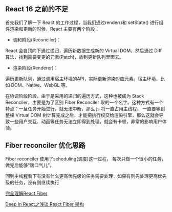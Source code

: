 ## React 16 之前的不足

首先我们了解一下 React 的工作过程，当我们通过render()和 setState() 进行组件渲染和更新的时候，React 主要有两个阶段：

- 调和阶段(Reconciler)：

React 会自顶向下通过递归，遍历新数据生成新的 Virtual DOM，然后通过 Diff 算法，找到需要变更的元素(Patch)，放到更新队列里面去。

- 渲染阶段(Renderer)：

遍历更新队列，通过调用宿主环境的API，实际更新渲染对应元素。宿主环境，比如 DOM、Native、WebGL 等。

在协调阶段阶段，由于是采用的递归的遍历方式，这种也被成为 Stack Reconciler，主要是为了区别 Fiber Reconciler 取的一个名字。这种方式有一个特点：一旦任务开始进行，就无法中断，那么 js 将一直占用主线程， 一直要等到整棵 Virtual DOM 树计算完成之后，才能把执行权交给渲染引擎，那么这就会导致一些用户交互、动画等任务无法立即得到处理，就会有卡顿，非常的影响用户体验。

## Fiber reconciler 优化思路

Fiber reconciler 使用了scheduling(调度)这一过程， 每次只做一个很小的任务，做完后能够“喘口气儿”，

回到主线程看下有没有什么更高优先级的任务需要处理，如果有则先处理更高优先级的任务，没有则继续执行


[完全理解React Fiber](http://www.ayqy.net/blog/dive-into-react-fiber/#articleHeader7)

[Deep In React之浅谈 React Fiber 架构](https://mp.weixin.qq.com/s?__biz=MzAxODE2MjM1MA==&mid=2651556940&idx=1&sn=d40506db3d4d78da9a94ae6c7dc61af6&chksm=80255b8db752d29bbb8edc79eb40ce4122f3fddca121a53a5c3f859259cf4b1d7402ff676a84&scene=21#wechat_redirect)
